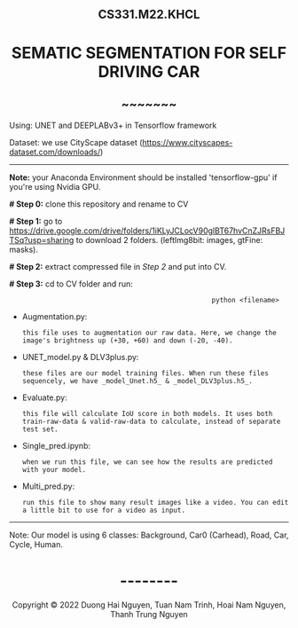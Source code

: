 <!-- Title -->
<h2 align="center"><b>CS331.M22.KHCL</b></h2>
<h1 align="center"><b>SEMATIC SEGMENTATION FOR SELF DRIVING CAR</b></h1>
<h2 align="center"><b>~~~~~~~</b></h2>

  Using: UNET and DEEPLABv3+ in Tensorflow framework

  Dataset: we use CityScape dataset (https://www.cityscapes-dataset.com/downloads/)

---------------------------------------------------------------------------------------------

**Note:** your Anaconda Environment should be installed 'tensorflow-gpu' if you're using Nvidia GPU.

**# Step 0:** clone this repository and rename to CV

**# Step 1:** go to https://drive.google.com/drive/folders/1iKLyJCLocV90glBT67hvCnZJRsFBJTSq?usp=sharing to download 2 folders.
(leftImg8bit: images, gtFine: masks).

**# Step 2:** extract compressed file in _Step 2_ and put into CV.

**# Step 3:** cd to CV folder and run: 

                                                       python <filename>

+ Augmentation.py: 

      this file uses to augmentation our raw data. Here, we change the image's brightness up (+30, +60) and down (-20, -40).

+ UNET_model.py & DLV3plus.py: 

      these files are our model training files. When run these files sequencely, we have _model_Unet.h5_ & _model_DLV3plus.h5_.

+ Evaluate.py: 

      this file will calculate IoU score in both models. It uses both train-raw-data & valid-raw-data to calculate, instead of separate test set.

+ Single_pred.ipynb: 
      
      when we run this file, we can see how the results are predicted with your model.

+ Multi_pred.py: 

      run this file to show many result images like a video. You can edit a little bit to use for a video as input.
           
------------------------------------------------------------------------------------------------

Note: Our model is using 6 classes: Background, Car0 (Carhead), Road, Car, Cycle, Human.

<h1 align="center"><b>--------</b></h1>

<!-- Footer -->
<p align='center'>Copyright © 2022 Duong Hai Nguyen, Tuan Nam Trinh, Hoai Nam Nguyen, Thanh Trung Nguyen</p>
